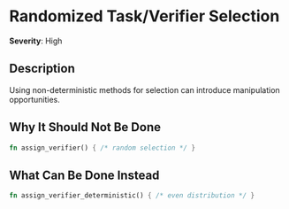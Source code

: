 # Randomized Task/Verifier Selection

**Severity**: High

## Description
Using non-deterministic methods for selection can introduce manipulation opportunities.

## Why It Should Not Be Done


```rust
fn assign_verifier() { /* random selection */ }
```



## What Can Be Done Instead



```rust
fn assign_verifier_deterministic() { /* even distribution */ }
```


